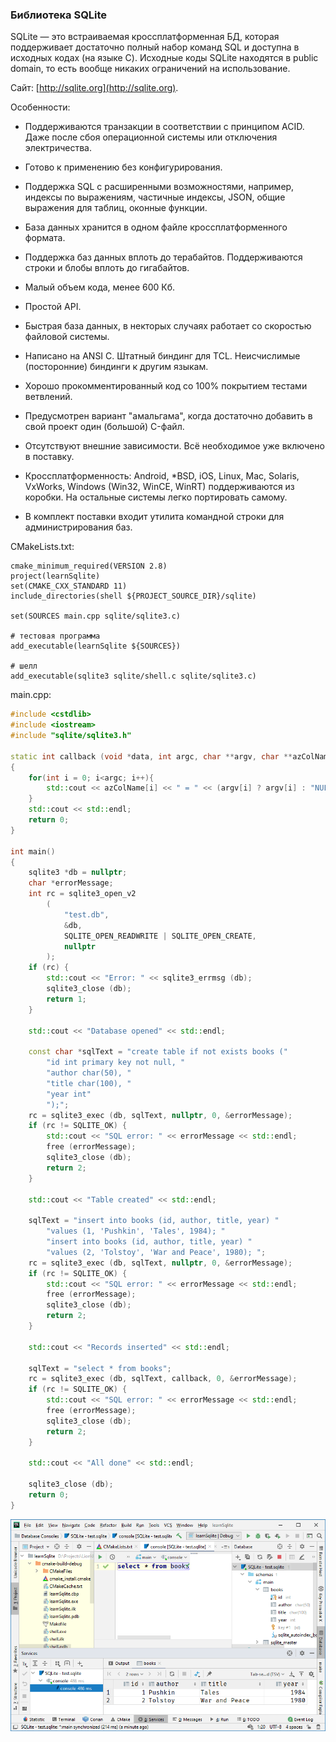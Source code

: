 ### Библиотека SQLite

SQLite — это встраиваемая кроссплатформенная БД, которая поддерживает достаточно полный набор команд SQL и доступна в исходных кодах (на языке C). Исходные коды SQLite находятся в public domain, то есть вообще никаких ограничений на использование.

Сайт: [http://sqlite.org](http://sqlite.org).

Особенности:

* Поддерживаются транзакции в соответствии с принципом ACID. Даже после сбоя операционной системы или отключения электричества.

* Готово к применению без конфигурирования. 

* Поддержка SQL с расширенными возможностями, например, индексы по выражениям, частичные индексы, JSON, общие выражения для таблиц, оконные функции. 

* База данных хранится в одном файле кроссплатформенного формата. 

* Поддержка баз данных вплоть до терабайтов. Поддерживаются строки и блобы вплоть до гигабайтов. 

* Малый объем кода, менее 600 Кб.

* Простой API. 

* Быстрая база данных, в некторых случаях работает со скоростью файловой системы. 

* Написано на ANSI C. Штатный биндинг для TCL. Неисчислимые (посторонние) биндинги к другим языкам. 

* Хорошо прокомментированный код со 100% покрытием тестами ветвлений. 

* Предусмотрен вариант "амальгама", когда достаточно добавить в свой проект один (большой) C-файл. 

* Отсутствуют внешние зависимости. Всё необходимое уже включено в поставку. 

* Кроссплатформенность: Android, *BSD, iOS, Linux, Mac, Solaris, VxWorks, Windows (Win32, WinCE, WinRT) поддерживаются из коробки. На остальные системы легко портировать самому.

* В комплект поставки входит утилита командной строки для администрирования баз. 

CMakeLists.txt:

```
cmake_minimum_required(VERSION 2.8)
project(learnSqlite)
set(CMAKE_CXX_STANDARD 11)
include_directories(shell ${PROJECT_SOURCE_DIR}/sqlite)

set(SOURCES main.cpp sqlite/sqlite3.c)

# тестовая программа
add_executable(learnSqlite ${SOURCES})

# шелл
add_executable(sqlite3 sqlite/shell.c sqlite/sqlite3.c)
```

main.cpp:

```c++
#include <cstdlib>
#include <iostream>
#include "sqlite/sqlite3.h"

static int callback (void *data, int argc, char **argv, char **azColName)
{
    for(int i = 0; i<argc; i++){
        std::cout << azColName[i] << " = " << (argv[i] ? argv[i] : "NULL") << std::endl;
    }
    std::cout << std::endl;
    return 0;
}

int main() 
{
    sqlite3 *db = nullptr;
    char *errorMessage;
    int rc = sqlite3_open_v2
        (
            "test.db",
            &db,
            SQLITE_OPEN_READWRITE | SQLITE_OPEN_CREATE,
            nullptr
        );
    if (rc) {
        std::cout << "Error: " << sqlite3_errmsg (db);
        sqlite3_close (db);
        return 1;
    }

    std::cout << "Database opened" << std::endl;

    const char *sqlText = "create table if not exists books ("
        "id int primary key not null, "
        "author char(50), "
        "title char(100), "
        "year int"
        ");";
    rc = sqlite3_exec (db, sqlText, nullptr, 0, &errorMessage);
    if (rc != SQLITE_OK) {
        std::cout << "SQL error: " << errorMessage << std::endl;
        free (errorMessage);
        sqlite3_close (db);
        return 2;
    }

    std::cout << "Table created" << std::endl;

    sqlText = "insert into books (id, author, title, year) "
        "values (1, 'Pushkin', 'Tales', 1984); "
        "insert into books (id, author, title, year) "
        "values (2, 'Tolstoy', 'War and Peace', 1980); ";
    rc = sqlite3_exec (db, sqlText, nullptr, 0, &errorMessage);
    if (rc != SQLITE_OK) {
        std::cout << "SQL error: " << errorMessage << std::endl;
        free (errorMessage);
        sqlite3_close (db);
        return 2;
    }

    std::cout << "Records inserted" << std::endl;

    sqlText = "select * from books";
    rc = sqlite3_exec (db, sqlText, callback, 0, &errorMessage);
    if (rc != SQLITE_OK) {
        std::cout << "SQL error: " << errorMessage << std::endl;
        free (errorMessage);
        sqlite3_close (db);
        return 2;
    }

    std::cout << "All done" << std::endl;

    sqlite3_close (db);
    return 0;
}
```

![SQLite in CLion](img/clion-sqlite.png)
